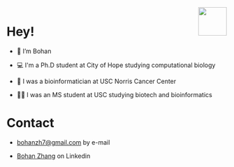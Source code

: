 <img align='right' src="https://media.giphy.com/media/xKRa4f8OO5jiw/giphy.gif" width="65">

# Hey! 

-  👋 I’m Bohan

-  💻 I'm a Ph.D student at City of Hope studying computational biology

-  🏥 I was a bioinformatician at USC Norris Cancer Center

-  👨‍🎓 I was an MS student at USC studying biotech and bioinformatics

# Contact

- bohanzh7@gmail.com by e-mail

- [Bohan Zhang](https://www.linkedin.com/in/bohan-zhang-a99137217/) on Linkedin 
